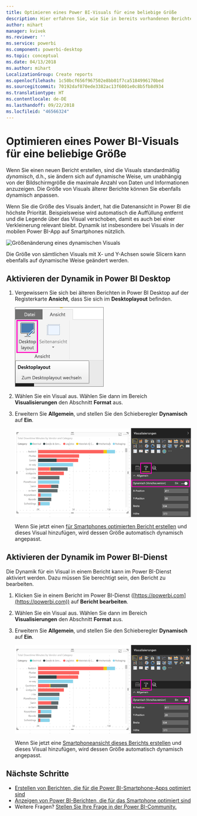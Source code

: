 ```yaml
---
title: Optimieren eines Power BI-Visuals für eine beliebige Größe
description: Hier erfahren Sie, wie Sie in bereits vorhandenen Berichten in Power BI Desktop und im Power BI-Dienst Visuals für Power BI-Smartphone-Apps optimieren können.
author: mihart
manager: kvivek
ms.reviewer: ''
ms.service: powerbi
ms.component: powerbi-desktop
ms.topic: conceptual
ms.date: 04/13/2018
ms.author: mihart
LocalizationGroup: Create reports
ms.openlocfilehash: 1c50bcf656f967502e8bb01f7ca5184996170bed
ms.sourcegitcommit: 70192daf070ede3382ac13f6001e0c8b5fb8d934
ms.translationtype: HT
ms.contentlocale: de-DE
ms.lasthandoff: 09/22/2018
ms.locfileid: "46566324"
---
```

# <a name="optimize-a-power-bi-visual-for-any-size"></a>Optimieren eines Power BI-Visuals für eine beliebige Größe
Wenn Sie einen neuen Bericht erstellen, sind die Visuals standardmäßig *dynamisch*, d.h., sie ändern sich auf dynamische Weise, um unabhängig von der Bildschirmgröße die maximale Anzahl von Daten und Informationen anzuzeigen. Die Größe von Visuals älterer Berichte können Sie ebenfalls dynamisch anpassen.

Wenn Sie die Größe des Visuals ändert, hat die Datenansicht in Power BI die höchste Priorität. Beispielsweise wird automatisch die Auffüllung entfernt und die Legende über das Visual verschoben, damit es auch bei einer Verkleinerung relevant bleibt. Dynamik ist insbesondere bei Visuals in der mobilen Power BI-App auf Smartphones nützlich.

![Größenänderung eines dynamischen Visuals](./media/desktop-create-responsive-visuals/power-bi-responsive-visual.gif)

Die Größe von sämtlichen Visuals mit X- und Y-Achsen sowie Slicern kann ebenfalls auf dynamische Weise geändert werden.

## <a name="turn-on-responsiveness-in-power-bi-desktop"></a>Aktivieren der Dynamik in Power BI Desktop
1. Vergewissern Sie sich bei älteren Berichten in Power BI Desktop auf der Registerkarte **Ansicht**, dass Sie sich im **Desktoplayout** befinden.
   
    ![Symbol „Desktoplayout“](./media/desktop-create-responsive-visuals/power-bi-desktop-layout.png)
2. Wählen Sie ein Visual aus. Wählen Sie dann im Bereich **Visualisierungen** den Abschnitt **Format** aus.
3. Erweitern Sie **Allgemein**, und stellen Sie den Schieberegler **Dynamisch** auf **Ein**.
   
    ![„Dynamisch“ aktivieren](././media/desktop-create-responsive-visuals/power-bi-turn-responsive-on.png)
   
     Wenn Sie jetzt einen [für Smartphones optimierten Bericht erstellen](../desktop-create-phone-report.md) und dieses Visual hinzufügen, wird dessen Größe automatisch dynamisch angepasst.

## <a name="turn-on-responsiveness-in-the-power-bi-service"></a>Aktivieren der Dynamik im Power BI-Dienst
Die Dynamik für ein Visual in einem Bericht kann im Power BI-Dienst aktiviert werden. Dazu müssen Sie berechtigt sein, den Bericht zu bearbeiten.

1. Klicken Sie in einem Bericht im Power BI-Dienst ([https://powerbi.com](https://powerbi.com)) auf **Bericht bearbeiten**.
2. Wählen Sie ein Visual aus. Wählen Sie dann im Bereich **Visualisierungen** den Abschnitt **Format** aus.
3. Erweitern Sie **Allgemein**, und stellen Sie den Schieberegler **Dynamisch** auf **Ein**.
   
    ![„Dynamisch“ aktivieren](././media/desktop-create-responsive-visuals/power-bi-turn-responsive-on.png)
   
     Wenn Sie jetzt eine [Smartphoneansicht dieses Berichts erstellen](../desktop-create-phone-report.md) und dieses Visual hinzufügen, wird dessen Größe automatisch dynamisch angepasst.

## <a name="next-steps"></a>Nächste Schritte
* [Erstellen von Berichten, die für die Power BI-Smartphone-Apps optimiert sind](../desktop-create-phone-report.md)
* [Anzeigen von Power BI-Berichten, die für das Smartphone optimiert sind](../consumer/mobile/mobile-apps-view-phone-report.md)
* Weitere Fragen? [Stellen Sie Ihre Frage in der Power BI-Community.](http://community.powerbi.com/)

